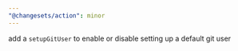 ```yaml
---
"@changesets/action": minor
---
```


add a `setupGitUser` to enable or disable setting up a default git user

